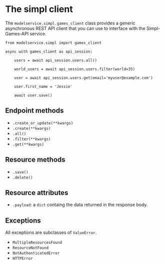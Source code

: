 # The simpl client

The `modelservice.simpl.games_client` class provides a generic asynchronous REST API client that you can use to
interface with the Simpl-Games-API service.


```
from modelservice.simpl import games_client

async with games_client as api_session:

    users = await api_session.users.all()

    world_users = await api_session.users.filter(world=35)

    user = await api_session.users.get(email='myuser@example.com')

    user.first_name = 'Jessie'

    await user.save()

```

## Endpoint methods

* `.create_or_update(**kwargs)`
* `.create(**kwargs)`
* `.all()`
* `.filter(**kwargs)`
* `.get(**kwargs)`

## Resource methods

* `.save()`
* `.delete()`

## Resource attributes

* `.payload`: a `dict` containg the data returned in the response body.


## Exceptions

All exceptions are subclasses of `ValueError`.

* `MultipleResourcesFound`
* `ResourceNotFound`
* `NotAuthenticatedError`
* `HTTPError`
